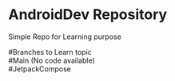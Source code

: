 # AndroidDev Repository  
Simple Repo for Learning purpose   

#Branches to Learn topic  
#Main (No code available)  
#JetpackCompose  
#

